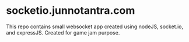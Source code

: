 # socketio.junnotantra.com

This repo contains small websocket app created using nodeJS, socket.io, and expressJS. Created for game jam purpose.
